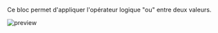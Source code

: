 Ce bloc permet d'appliquer l'opérateur logique "ou" entre deux valeurs.

![preview](/images/expressions/or-fr.png)